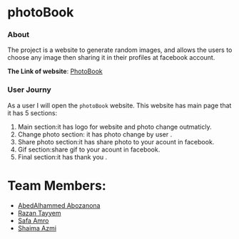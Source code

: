 # photoBook

### About
  The project is a website to generate random images, and allows the  users to choose any image then sharing it in their profiles at facebook account.
  
  
  **The Link of website**: [PhotoBook](https://fack1.github.io/photoBook/)

### User Journy
As a user I will open the `photoBook` website. This website has main page that it has 5 sections:
1. Main section:it has logo for website and photo change outmaticly.
2. Change photo section: it has photo change by user .
3. Share photo section:it has share photo to your acount in facebook.
4. Gif section:share gif to your acount in facebook.
5. Final section:it has thank you .


  # Team Members:
   - [AbedAlhammed Abozanona](https://github.com/abozanona)
   - [Razan Tayyem](https://github.com/razantayyem)
   - [Safa Amro](https://github.com/safaaamro)
   - [Shaima Azmi](https://github.com/shaima96) 














  
